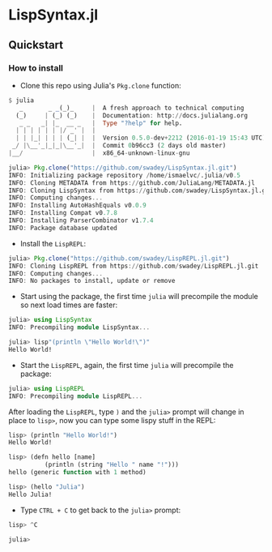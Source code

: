# LispSyntax.jl

## Quickstart

### How to install

* Clone this repo using Julia's `Pkg.clone` function:

```julia
$ julia
   _       _ _(_)_     |  A fresh approach to technical computing
  (_)     | (_) (_)    |  Documentation: http://docs.julialang.org
   _ _   _| |_  __ _   |  Type "?help" for help.
  | | | | | | |/ _' |  |
  | | |_| | | | (_| |  |  Version 0.5.0-dev+2212 (2016-01-19 15:43 UTC)
 _/ |\__'_|_|_|\__'_|  |  Commit 0b96cc3 (2 days old master)
|__/                   |  x86_64-unknown-linux-gnu

julia> Pkg.clone("https://github.com/swadey/LispSyntax.jl.git")
INFO: Initializing package repository /home/ismaelvc/.julia/v0.5
INFO: Cloning METADATA from https://github.com/JuliaLang/METADATA.jl
INFO: Cloning LispSyntax from https://github.com/swadey/LispSyntax.jl.git
INFO: Computing changes...
INFO: Installing AutoHashEquals v0.0.9
INFO: Installing Compat v0.7.8
INFO: Installing ParserCombinator v1.7.4
INFO: Package database updated
```

* Install the `LispREPL`:

```julia
julia> Pkg.clone("https://github.com/swadey/LispREPL.jl.git")
INFO: Cloning LispREPL from https://github.com/swadey/LispREPL.jl.git
INFO: Computing changes...
INFO: No packages to install, update or remove
```

* Start using the package, the first time `julia` will precompile the module so next load times are faster:

```julia
julia> using LispSyntax
INFO: Precompiling module LispSyntax...

julia> lisp"(println \"Hello World!\")"
Hello World!
```

* Start the `LispREPL`, again, the first time `julia` will precompile the package:

```julia
julia> using LispREPL
INFO: Precompiling module LispREPL...
```

After loading the `LispREPL`, type `)` and the `julia>` prompt will change in place to `lisp>`, now you can type some lispy stuff in the REPL:

```julia
lisp> (println "Hello World!")
Hello World!

lisp> (defn hello [name]
          (println (string "Hello " name "!")))
hello (generic function with 1 method)

lisp> (hello "Julia")
Hello Julia!
```

* Type `CTRL + C` to get back to the `julia>` prompt:

```julia
lisp> ^C

julia>
```

